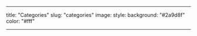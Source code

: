 ---

title: "Categories"
slug: "categories"
image: 
style:
 background: "#2a9d8f"
 color: "#fff"

---
